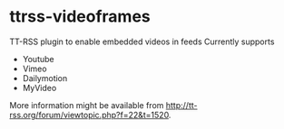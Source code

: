 ttrss-videoframes
=================

TT-RSS plugin to enable embedded videos in feeds
Currently supports
 * Youtube
 * Vimeo
 * Dailymotion
 * MyVideo


More information might be available from http://tt-rss.org/forum/viewtopic.php?f=22&t=1520.
